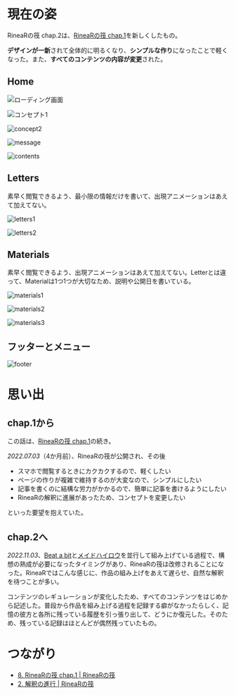 # 現在の姿

RineaRの筏 chap.2は、[RineaRの筏 chap.1](/materials/rinear-raft-chap1)を新しくしたもの。

**デザインが一新**されて全体的に明るくなり、**シンプルな作り**になったことで軽くなった。また、**すべてのコンテンツの内容が変更**された。



## Home

![ローディング画面](loading.png)

![コンセプト1](concept1.png)

![concept2](concept2.png)

![message](message.png)

![contents](contents.png)



## Letters

素早く閲覧できるよう、最小限の情報だけを書いて、出現アニメーションはあえて加えてない。

![letters1](letters1.png)

![letters2](letters2.png)



## Materials

素早く閲覧できるよう、出現アニメーションはあえて加えてない。Letterとは違って、Materialは1つ1つが大切なため、説明や公開日を書いている。

![materials1](materials1.png)

![materials2](materials2.png)

![materials3](materials3.png)



## フッターとメニュー

![footer](footer.png)



# 思い出

## chap.1から

この話は、[RineaRの筏 chap.1](/materials/rinear-raft-chap1)の続き。

*2022.07.03*（4か月前）、RineaRの筏が公開され、その後

- スマホで閲覧するときにカクカクするので、軽くしたい
- ページの作りが複雑で維持するのが大変なので、シンプルにしたい
- 記事を書くのに結構な労力がかかるので、簡単に記事を書けるようにしたい
- RineaRの解釈に進展があったため、コンセプトを変更したい

といった要望を抱えていた。



## chap.2へ

*2022.11.03*、[Beat a bit](/materials/beat-a-bit)と[メイドハイロウ](/materials/made-highlow)を並行して組み上げている過程で、構想の熟成が必要になったタイミングがあり、RineaRの筏は改修されることになった。RineaRではこんな感じに、作品の組み上げをあえて遅らせ、自然な解釈を待つことが多い。

コンテンツのレギュレーションが変化したため、すべてのコンテンツをはじめから記述した。普段から作品を組み上げる過程を記録する癖がなかったらしく、記憶の彼方と各所に残っている履歴を引っ張り出して、どうにか復元した。そのため、残っている記録はほとんどが偶然残っていたもの。





# つながり

- [8. RineaRの筏 chap.1 | RineaRの筏](/materials/rinear-raft-chap1)
- [2. 解釈の進行 | RineaRの筏](/letters/002)

